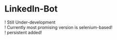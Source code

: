 # LinkedIn-Bot
! Still Under-development <br>
! Currently most promising version is selenium-based!<br>
! persistent added!
